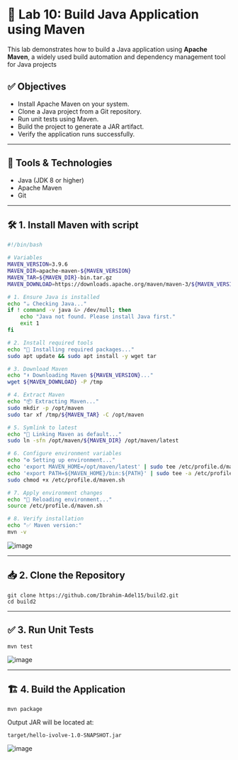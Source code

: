 # 🔧 Lab 10: Build Java Application using Maven

This lab demonstrates how to build a Java application using **Apache Maven**, a widely used build automation and dependency management tool for Java projects


## ✅ Objectives

- Install Apache Maven on your system.
- Clone a Java project from a Git repository.
- Run unit tests using Maven.
- Build the project to generate a JAR artifact.
- Verify the application runs successfully.

---

## 🧰 Tools & Technologies

- Java (JDK 8 or higher)
- Apache Maven
- Git

---
## 🛠️ 1. Install Maven with script

```bash
#!/bin/bash

# Variables
MAVEN_VERSION=3.9.6
MAVEN_DIR=apache-maven-${MAVEN_VERSION}
MAVEN_TAR=${MAVEN_DIR}-bin.tar.gz
MAVEN_DOWNLOAD=https://downloads.apache.org/maven/maven-3/${MAVEN_VERSION}/binaries/${MAVEN_TAR}

# 1. Ensure Java is installed
echo "☕ Checking Java..."
if ! command -v java &> /dev/null; then
    echo "Java not found. Please install Java first."
    exit 1
fi

# 2. Install required tools
echo "🔧 Installing required packages..."
sudo apt update && sudo apt install -y wget tar

# 3. Download Maven
echo "⬇️ Downloading Maven ${MAVEN_VERSION}..."
wget ${MAVEN_DOWNLOAD} -P /tmp

# 4. Extract Maven
echo "📦 Extracting Maven..."
sudo mkdir -p /opt/maven
sudo tar xf /tmp/${MAVEN_TAR} -C /opt/maven

# 5. Symlink to latest
echo "🔗 Linking Maven as default..."
sudo ln -sfn /opt/maven/${MAVEN_DIR} /opt/maven/latest

# 6. Configure environment variables
echo "⚙️ Setting up environment..."
echo 'export MAVEN_HOME=/opt/maven/latest' | sudo tee /etc/profile.d/maven.sh
echo 'export PATH=${MAVEN_HOME}/bin:${PATH}' | sudo tee -a /etc/profile.d/maven.sh
sudo chmod +x /etc/profile.d/maven.sh

# 7. Apply environment changes
echo "🔁 Reloading environment..."
source /etc/profile.d/maven.sh

# 8. Verify installation
echo "✅ Maven version:"
mvn -v

```
![image](https://github.com/user-attachments/assets/363b1c14-5ab5-4eaa-94c3-f303d7dffee9)

---

## 📥 2. Clone the Repository
```
git clone https://github.com/Ibrahim-Adel15/build2.git
cd build2
```
---

## ✅ 3. Run Unit Tests
```
mvn test
```
![image](https://github.com/user-attachments/assets/5e5b88ee-94b0-4b23-afc1-82357438aa5a)

---

## 🏗️ 4. Build the Application
```
mvn package
```
Output JAR will be located at:

`target/hello-ivolve-1.0-SNAPSHOT.jar`

![image](https://github.com/user-attachments/assets/2ed1b7f6-8bf1-498f-b876-aaf320d338a2)

